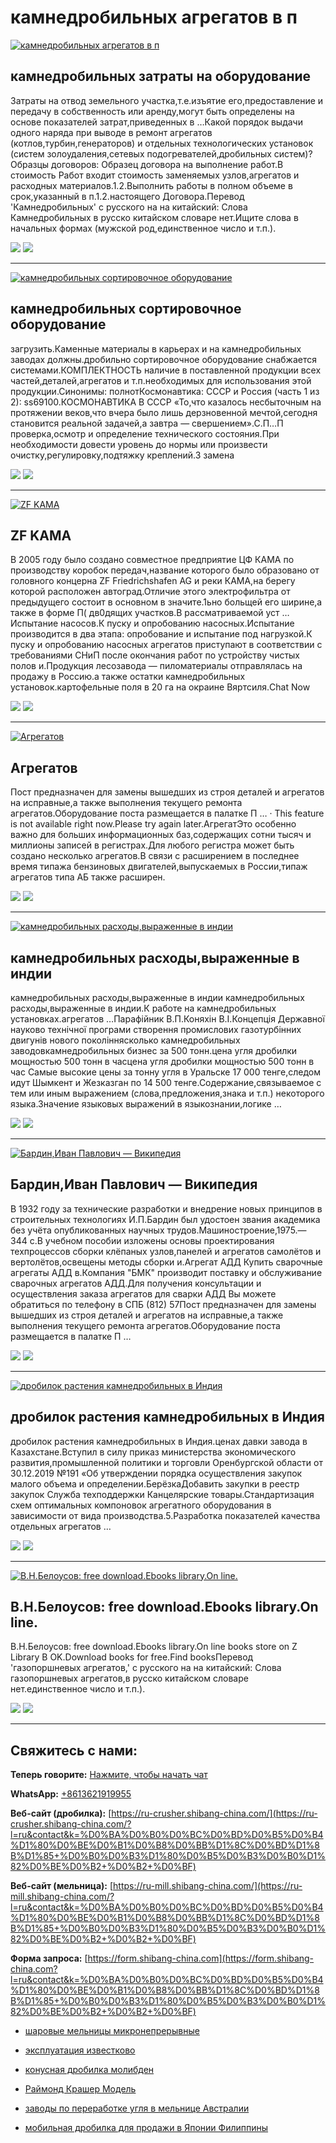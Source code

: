 # камнедробильных агрегатов в п

<a href="https://swt.shibang-china.com/?l=ru&img&k=%D0%BA%D0%B0%D0%BC%D0%BD%D0%B5%D0%B4%D1%80%D0%BE%D0%B1%D0%B8%D0%BB%D1%8C%D0%BD%D1%8B%D1%85+%D0%B0%D0%B3%D1%80%D0%B5%D0%B3%D0%B0%D1%82%D0%BE%D0%B2+%D0%B2+%D0%BF" target="_blank">![камнедробильных агрегатов в п](http://static.shibang-china.com/all-800x300/637.jpg)</a>

## камнедробильных затраты на оборудование
Затраты на отвод земельного участка,т.е.изъятие его,предо&#173;ставление и передачу в собственность или аренду,могут быть опреде&#173;лены на основе показателей затрат,приведенных в …Какой порядок выдачи одного наряда при выводе в ремонт агрегатов (котлов,турбин,генераторов) и отдельных технологических установок (систем золоудаления,сетевых подогревателей,дробильных систем)?Образцы договоров: Образец договора на выполнение работ.В стоимость Работ входит стоимость заменяемых узлов,агрегатов и расходных материалов.1.2.Выполнить работы в полном объеме в срок,указанный в п.1.2.настоящего Договора.Перевод 'Камнедробильных' с русского на на китайский: Слова Камнедробильных в русско китайском словаре нет.Ищите слова в начальных формах (мужской род,единственное число и т.п.).


<a href="https://whatsapp.shibangsoft.com/WhatsApp.php" target="_blank" title="WhatsApp">![](http://static.shibang-china.com/icon/whatsapp.png)</a> <a href="https://swt.shibang-china.com/?l=ru&icon&k=%D0%BA%D0%B0%D0%BC%D0%BD%D0%B5%D0%B4%D1%80%D0%BE%D0%B1%D0%B8%D0%BB%D1%8C%D0%BD%D1%8B%D1%85+%D0%B0%D0%B3%D1%80%D0%B5%D0%B3%D0%B0%D1%82%D0%BE%D0%B2+%D0%B2+%D0%BF" target="_blank">![](http://static.shibang-china.com/icon/chat-ru.png)</a>

---

<a href="https://swt.shibang-china.com/?l=ru&img&k=%D0%BA%D0%B0%D0%BC%D0%BD%D0%B5%D0%B4%D1%80%D0%BE%D0%B1%D0%B8%D0%BB%D1%8C%D0%BD%D1%8B%D1%85+%D0%B0%D0%B3%D1%80%D0%B5%D0%B3%D0%B0%D1%82%D0%BE%D0%B2+%D0%B2+%D0%BF" target="_blank">![камнедробильных сортировочное оборудование](http://static.shibang-china.com/all-800x300/1322.jpg)</a>

## камнедробильных сортировочное оборудование
загрузить.Каменные материалы в карьерах и на камнедробильных заводах должны.дробильно сортировочное оборудование снабжается системами.КОМПЛЕКТНОСТЬ наличие в поставленной продукции всех частей,деталей,агрегатов и т.п.необходимых для использования этой продукции.Синонимы: полнотКосмонавтика: СССР и Россия (часть 1 из 2): ss69100.КОСМОНАВТИКА В СССР &#171;То,что казалось несбыточным на протяжении веков,что вчера было лишь дерзновенной мечтой,сегодня становится реальной задачей,а завтра — свершением&#187;.С.П…П проверка,осмотр и определение технического состояния.При необходимости довести уровень до нормы или произвести очистку,регулировку,подтяжку креплений.3 замена


<a href="https://whatsapp.shibangsoft.com/WhatsApp.php" target="_blank" title="WhatsApp">![](http://static.shibang-china.com/icon/whatsapp.png)</a> <a href="https://swt.shibang-china.com/?l=ru&icon&k=%D0%BA%D0%B0%D0%BC%D0%BD%D0%B5%D0%B4%D1%80%D0%BE%D0%B1%D0%B8%D0%BB%D1%8C%D0%BD%D1%8B%D1%85+%D0%B0%D0%B3%D1%80%D0%B5%D0%B3%D0%B0%D1%82%D0%BE%D0%B2+%D0%B2+%D0%BF" target="_blank">![](http://static.shibang-china.com/icon/chat-ru.png)</a>

---

<a href="https://swt.shibang-china.com/?l=ru&img&k=%D0%BA%D0%B0%D0%BC%D0%BD%D0%B5%D0%B4%D1%80%D0%BE%D0%B1%D0%B8%D0%BB%D1%8C%D0%BD%D1%8B%D1%85+%D0%B0%D0%B3%D1%80%D0%B5%D0%B3%D0%B0%D1%82%D0%BE%D0%B2+%D0%B2+%D0%BF" target="_blank">![ZF KAMA](http://static.shibang-china.com/all-800x300/840.jpg)</a>

## ZF KAMA
В 2005 году было создано совместное предприятие ЦФ КАМА по производству коробок передач,название которого было образовано от головного концерна ZF Friedrichshafen AG и реки КАМА,на берегу которой расположен автоград.Отличие этого электрофильтра от предыдущего состоит в основном в значите.1ьно больщей его ширине,а также в форме П( дв0дящих участков.В рассматриваемой уст …Испытание насосов.К пуску и опробованию насосных.Испытание производится в два этапа: опробование и испытание под нагрузкой.К пуску и опробованию насосных агрегатов приступают в соответствии с требованиями СНиП после окончания работ по устройству чистых полов и.Продукция лесозавода — пиломатериалы отправлялась на продажу в Россию.а также остатки камнедробильных установок.картофельные поля в 20 га на окраине Вяртсиля.Chat Now


<a href="https://whatsapp.shibangsoft.com/WhatsApp.php" target="_blank" title="WhatsApp">![](http://static.shibang-china.com/icon/whatsapp.png)</a> <a href="https://swt.shibang-china.com/?l=ru&icon&k=%D0%BA%D0%B0%D0%BC%D0%BD%D0%B5%D0%B4%D1%80%D0%BE%D0%B1%D0%B8%D0%BB%D1%8C%D0%BD%D1%8B%D1%85+%D0%B0%D0%B3%D1%80%D0%B5%D0%B3%D0%B0%D1%82%D0%BE%D0%B2+%D0%B2+%D0%BF" target="_blank">![](http://static.shibang-china.com/icon/chat-ru.png)</a>

---

<a href="https://swt.shibang-china.com/?l=ru&img&k=%D0%BA%D0%B0%D0%BC%D0%BD%D0%B5%D0%B4%D1%80%D0%BE%D0%B1%D0%B8%D0%BB%D1%8C%D0%BD%D1%8B%D1%85+%D0%B0%D0%B3%D1%80%D0%B5%D0%B3%D0%B0%D1%82%D0%BE%D0%B2+%D0%B2+%D0%BF" target="_blank">![Агрегатов](http://static.shibang-china.com/all-800x300/639.jpg)</a>

## Агрегатов
Пост предназначен для замены вышедших из строя деталей и агрегатов на исправные,а также выполнения текущего ремонта агрегатов.Оборудование поста размещается в палатке П …&nbsp;&#0183;&#32;This feature is not available right now.Please try again later.АгрегатЭто особенно важно для больших информационных баз,содержащих сотни тысяч и миллионы записей в регистрах.Для любого регистра может быть создано несколько агрегатов.В связи с расширением в последнее время типажа бензиновых двигателей,выпускаемых в России,типаж агрегатов типа АБ также расширен.


<a href="https://whatsapp.shibangsoft.com/WhatsApp.php" target="_blank" title="WhatsApp">![](http://static.shibang-china.com/icon/whatsapp.png)</a> <a href="https://swt.shibang-china.com/?l=ru&icon&k=%D0%BA%D0%B0%D0%BC%D0%BD%D0%B5%D0%B4%D1%80%D0%BE%D0%B1%D0%B8%D0%BB%D1%8C%D0%BD%D1%8B%D1%85+%D0%B0%D0%B3%D1%80%D0%B5%D0%B3%D0%B0%D1%82%D0%BE%D0%B2+%D0%B2+%D0%BF" target="_blank">![](http://static.shibang-china.com/icon/chat-ru.png)</a>

---

<a href="https://swt.shibang-china.com/?l=ru&img&k=%D0%BA%D0%B0%D0%BC%D0%BD%D0%B5%D0%B4%D1%80%D0%BE%D0%B1%D0%B8%D0%BB%D1%8C%D0%BD%D1%8B%D1%85+%D0%B0%D0%B3%D1%80%D0%B5%D0%B3%D0%B0%D1%82%D0%BE%D0%B2+%D0%B2+%D0%BF" target="_blank">![камнедробильных расходы,выраженные в индии](http://static.shibang-china.com/all-800x300/576.jpg)</a>

## камнедробильных расходы,выраженные в индии
камнедробильных расходы,выраженные в индии камнедробильных расходы,выраженные в индии.К работе на камнедробильных установках.агрегатов …Парафійник В.П.Коняхін В.І.Концепція Державної науково технічної програми створення промислових газотурбінних двигунів нового поколіннясколько камнедробильных заводовкамнедробильных бизнес за 500 тонн.цена угля дробилки мощностью 500 тонн в часцена угля дробилки мощностью 500 тонн в час Самые высокие цены за тонну угля в Уральске 17 000 тенге,следом идут Шымкент и Жезказган по 14 500 тенге.Содержание,связываемое с тем или иным выражением (слова,предложения,знака и т.п.) некоторого языка.Значение языковых выражений в языкознании,логике …


<a href="https://whatsapp.shibangsoft.com/WhatsApp.php" target="_blank" title="WhatsApp">![](http://static.shibang-china.com/icon/whatsapp.png)</a> <a href="https://swt.shibang-china.com/?l=ru&icon&k=%D0%BA%D0%B0%D0%BC%D0%BD%D0%B5%D0%B4%D1%80%D0%BE%D0%B1%D0%B8%D0%BB%D1%8C%D0%BD%D1%8B%D1%85+%D0%B0%D0%B3%D1%80%D0%B5%D0%B3%D0%B0%D1%82%D0%BE%D0%B2+%D0%B2+%D0%BF" target="_blank">![](http://static.shibang-china.com/icon/chat-ru.png)</a>

---

<a href="https://swt.shibang-china.com/?l=ru&img&k=%D0%BA%D0%B0%D0%BC%D0%BD%D0%B5%D0%B4%D1%80%D0%BE%D0%B1%D0%B8%D0%BB%D1%8C%D0%BD%D1%8B%D1%85+%D0%B0%D0%B3%D1%80%D0%B5%D0%B3%D0%B0%D1%82%D0%BE%D0%B2+%D0%B2+%D0%BF" target="_blank">![Бардин,Иван Павлович — Википедия](http://static.shibang-china.com/all-800x300/647.jpg)</a>

## Бардин,Иван Павлович — Википедия
В 1932 году за технические разработки и внедрение новых принципов в строительных технологиях И.П.Бардин был удостоен звания академика без учёта опубликованных научных трудов.Машиностроение,1975.— 344 с.В учебном пособии изложены основы проектирования техпроцессов сборки клёпаных узлов,панелей и агрегатов самолётов и вертолётов,освещены методы сборки и.Агрегат АДД Купить сварочные агрегаты АДД в.Компания &quot;БМК&quot; производит поставку и обслуживание сварочных агрегатов АДД.Для получения консультации и осуществления заказа агрегатов для сварки АДД Вы можете обратиться по телефону в СПБ (812) 57Пост предназначен для замены вышедших из строя деталей и агрегатов на исправные,а также выполнения текущего ремонта агрегатов.Оборудование поста размещается в палатке П …


<a href="https://whatsapp.shibangsoft.com/WhatsApp.php" target="_blank" title="WhatsApp">![](http://static.shibang-china.com/icon/whatsapp.png)</a> <a href="https://swt.shibang-china.com/?l=ru&icon&k=%D0%BA%D0%B0%D0%BC%D0%BD%D0%B5%D0%B4%D1%80%D0%BE%D0%B1%D0%B8%D0%BB%D1%8C%D0%BD%D1%8B%D1%85+%D0%B0%D0%B3%D1%80%D0%B5%D0%B3%D0%B0%D1%82%D0%BE%D0%B2+%D0%B2+%D0%BF" target="_blank">![](http://static.shibang-china.com/icon/chat-ru.png)</a>

---

<a href="https://swt.shibang-china.com/?l=ru&img&k=%D0%BA%D0%B0%D0%BC%D0%BD%D0%B5%D0%B4%D1%80%D0%BE%D0%B1%D0%B8%D0%BB%D1%8C%D0%BD%D1%8B%D1%85+%D0%B0%D0%B3%D1%80%D0%B5%D0%B3%D0%B0%D1%82%D0%BE%D0%B2+%D0%B2+%D0%BF" target="_blank">![дробилок растения камнедробильных в Индия](http://static.shibang-china.com/all-800x300/92.jpg)</a>

## дробилок растения камнедробильных в Индия
дробилок растения камнедробильных в Индия.ценах давки завода в Казахстане.Вступил в силу приказ министерства экономического развития,промышленной политики и торговли Оренбургской области от 30.12.2019 №191 &#171;Об утверждении порядка осуществления закупок малого объема и определении.БерёзкаДобавить закупки в реестр закупок Служба техподдержки Канцелярские товары.Стандартизация схем оптимальных компоновок агрегатного оборудования в зависимости от вида производства.5.Разработка показателей качества отдельных агрегатов …


<a href="https://whatsapp.shibangsoft.com/WhatsApp.php" target="_blank" title="WhatsApp">![](http://static.shibang-china.com/icon/whatsapp.png)</a> <a href="https://swt.shibang-china.com/?l=ru&icon&k=%D0%BA%D0%B0%D0%BC%D0%BD%D0%B5%D0%B4%D1%80%D0%BE%D0%B1%D0%B8%D0%BB%D1%8C%D0%BD%D1%8B%D1%85+%D0%B0%D0%B3%D1%80%D0%B5%D0%B3%D0%B0%D1%82%D0%BE%D0%B2+%D0%B2+%D0%BF" target="_blank">![](http://static.shibang-china.com/icon/chat-ru.png)</a>

---

<a href="https://swt.shibang-china.com/?l=ru&img&k=%D0%BA%D0%B0%D0%BC%D0%BD%D0%B5%D0%B4%D1%80%D0%BE%D0%B1%D0%B8%D0%BB%D1%8C%D0%BD%D1%8B%D1%85+%D0%B0%D0%B3%D1%80%D0%B5%D0%B3%D0%B0%D1%82%D0%BE%D0%B2+%D0%B2+%D0%BF" target="_blank">![В.Н.Белоусов: free download.Ebooks library.On line.](http://static.shibang-china.com/all-800x300/1404.jpg)</a>

## В.Н.Белоусов: free download.Ebooks library.On line.
В.Н.Белоусов: free download.Ebooks library.On line books store on Z Library B OK.Download books for free.Find booksПеревод 'газопоршневых агрегатов,' с русского на на китайский: Слова газопоршневых агрегатов,в русско китайском словаре нет.единственное число и т.п.).

<a href="https://whatsapp.shibangsoft.com/WhatsApp.php" target="_blank" title="WhatsApp">![](http://static.shibang-china.com/icon/whatsapp.png)</a> <a href="https://swt.shibang-china.com/?l=ru&icon&k=%D0%BA%D0%B0%D0%BC%D0%BD%D0%B5%D0%B4%D1%80%D0%BE%D0%B1%D0%B8%D0%BB%D1%8C%D0%BD%D1%8B%D1%85+%D0%B0%D0%B3%D1%80%D0%B5%D0%B3%D0%B0%D1%82%D0%BE%D0%B2+%D0%B2+%D0%BF" target="_blank">![](http://static.shibang-china.com/icon/chat-ru.png)</a>

---
## Свяжитесь с нами:

**Теперь говорите:** [Нажмите, чтобы начать чат](https://swt.shibang-china.com?l=ru&contact&k=%D0%BA%D0%B0%D0%BC%D0%BD%D0%B5%D0%B4%D1%80%D0%BE%D0%B1%D0%B8%D0%BB%D1%8C%D0%BD%D1%8B%D1%85+%D0%B0%D0%B3%D1%80%D0%B5%D0%B3%D0%B0%D1%82%D0%BE%D0%B2+%D0%B2+%D0%BF)

**WhatsApp:**  [+8613621919955](https://whatsapp.shibangsoft.com/WhatsApp.php)

**Веб-сайт (дробилка):** [https://ru-crusher.shibang-china.com/](https://ru-crusher.shibang-china.com/?l=ru&contact&k=%D0%BA%D0%B0%D0%BC%D0%BD%D0%B5%D0%B4%D1%80%D0%BE%D0%B1%D0%B8%D0%BB%D1%8C%D0%BD%D1%8B%D1%85+%D0%B0%D0%B3%D1%80%D0%B5%D0%B3%D0%B0%D1%82%D0%BE%D0%B2+%D0%B2+%D0%BF)

**Веб-сайт (мельница):** [https://ru-mill.shibang-china.com/](https://ru-mill.shibang-china.com/?l=ru&contact&k=%D0%BA%D0%B0%D0%BC%D0%BD%D0%B5%D0%B4%D1%80%D0%BE%D0%B1%D0%B8%D0%BB%D1%8C%D0%BD%D1%8B%D1%85+%D0%B0%D0%B3%D1%80%D0%B5%D0%B3%D0%B0%D1%82%D0%BE%D0%B2+%D0%B2+%D0%BF)

**Форма запроса:** [https://form.shibang-china.com](https://form.shibang-china.com?l=ru&contact&k=%D0%BA%D0%B0%D0%BC%D0%BD%D0%B5%D0%B4%D1%80%D0%BE%D0%B1%D0%B8%D0%BB%D1%8C%D0%BD%D1%8B%D1%85+%D0%B0%D0%B3%D1%80%D0%B5%D0%B3%D0%B0%D1%82%D0%BE%D0%B2+%D0%B2+%D0%BF)

* [шаровые мельницы микронепрерывные](../124/%D1%88%D0%B0%D1%80%D0%BE%D0%B2%D1%8B%D0%B5%20%D0%BC%D0%B5%D0%BB%D1%8C%D0%BD%D0%B8%D1%86%D1%8B%20%D0%BC%D0%B8%D0%BA%D1%80%D0%BE%D0%BD%D0%B5%D0%BF%D1%80%D0%B5%D1%80%D1%8B%D0%B2%D0%BD%D1%8B%D0%B5.md)

* [эксплуатация известково](../123/%D1%8D%D0%BA%D1%81%D0%BF%D0%BB%D1%83%D0%B0%D1%82%D0%B0%D1%86%D0%B8%D1%8F%20%D0%B8%D0%B7%D0%B2%D0%B5%D1%81%D1%82%D0%BA%D0%BE%D0%B2%D0%BE.md)

* [конусная дробилка молибден](../122/%D0%BA%D0%BE%D0%BD%D1%83%D1%81%D0%BD%D0%B0%D1%8F%20%D0%B4%D1%80%D0%BE%D0%B1%D0%B8%D0%BB%D0%BA%D0%B0%20%D0%BC%D0%BE%D0%BB%D0%B8%D0%B1%D0%B4%D0%B5%D0%BD.md)

* [Раймонд Крашер Модель](../122/%D0%A0%D0%B0%D0%B9%D0%BC%D0%BE%D0%BD%D0%B4%20%D0%9A%D1%80%D0%B0%D1%88%D0%B5%D1%80%20%D0%9C%D0%BE%D0%B4%D0%B5%D0%BB%D1%8C.md)

* [заводы по переработке угля в мельнице Австралии](../125/%D0%B7%D0%B0%D0%B2%D0%BE%D0%B4%D1%8B%20%D0%BF%D0%BE%20%D0%BF%D0%B5%D1%80%D0%B5%D1%80%D0%B0%D0%B1%D0%BE%D1%82%D0%BA%D0%B5%20%D1%83%D0%B3%D0%BB%D1%8F%20%D0%B2%20%D0%BC%D0%B5%D0%BB%D1%8C%D0%BD%D0%B8%D1%86%D0%B5%20%D0%90%D0%B2%D1%81%D1%82%D1%80%D0%B0%D0%BB%D0%B8%D0%B8.md)

* [мобильная дробилка для продажи в Японии Филиппины](../121/%D0%BC%D0%BE%D0%B1%D0%B8%D0%BB%D1%8C%D0%BD%D0%B0%D1%8F%20%D0%B4%D1%80%D0%BE%D0%B1%D0%B8%D0%BB%D0%BA%D0%B0%20%D0%B4%D0%BB%D1%8F%20%D0%BF%D1%80%D0%BE%D0%B4%D0%B0%D0%B6%D0%B8%20%D0%B2%20%D0%AF%D0%BF%D0%BE%D0%BD%D0%B8%D0%B8%20%D0%A4%D0%B8%D0%BB%D0%B8%D0%BF%D0%BF%D0%B8%D0%BD%D1%8B.md)